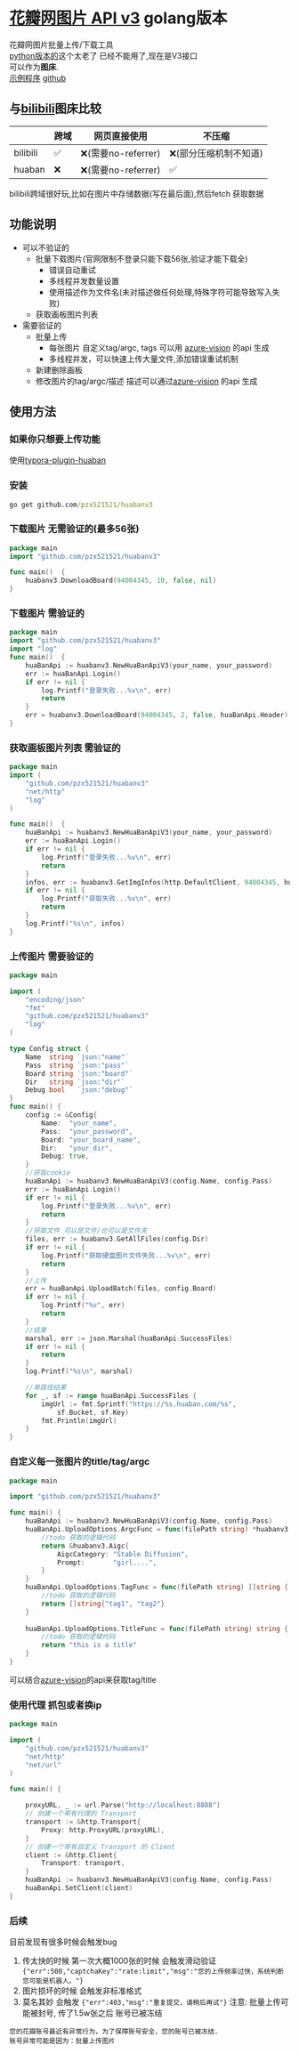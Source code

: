 # [花瓣网图片 API v3](https://github.com/pzx521521/huabanv3) golang版本
花瓣网图片批量上传/下载工具  
[python版本的](https://github.com/Pingze-github/HuabanBatchUpload)这个太老了 已经不能用了,现在是V3接口  
可以作为**图床**.  
[示例程序](bahttps://github.com/pzx521521/typora-plugin-huan)
[github](https://github.com/pzx521521/huabanv3)
## 与[bilibili](https://github.com/xlzy520/bilibili-img-uploader)图床比较
|          | 跨域 | 网页直接使用 | 不压缩          |
|----------|---|--------|--------------|
| bilibili | ✅ | ❌(需要no-referrer)  | ❌(部分压缩机制不知道) |
| huaban   | ❌ | ❌(需要no-referrer)      | ✅            |

bilibili跨域很好玩,比如在图片中存储数据(写在最后面),然后fetch 获取数据

## 功能说明
+ 可以不验证的
  + 批量下载图片(官网限制不登录只能下载56张,验证才能下载全)
    + 错误自动重试
    + 多线程并发数量设置
    + 使用描述作为文件名(未对描述做任何处理,特殊字符可能导致写入失败)
  + 获取画板图片列表
+ 需要验证的
    + 批量上传
      + 每张图片 自定义tag/argc, tags 可以用 [azure-vision](https://github.com/pzx521521/azurevision) 的api 生成  
      + 多线程并发，可以快速上传大量文件,添加错误重试机制
    + 新建删除画板
    + 修改图片的tag/argc/描述 描述可以通过[azure-vision](https://github.com/pzx521521/azurevision) 的api 生成

## 使用方法 
### 如果你只想要上传功能 
使用[typora-plugin-huaban](https://github.com/pzx521521/typora-plugin-huaban)  

### 安装
```cmd
go get github.com/pzx521521/huabanv3
```

### 下载图片 无需验证的(最多56张)
```go
package main
import "github.com/pzx521521/huabanv3"

func main()  {
	huabanv3.DownloadBoard(94004345, 10, false, nil)
}
```
### 下载图片 需验证的
```go
package main
import "github.com/pzx521521/huabanv3"
import "log"
func main()  {
	huaBanApi := huabanv3.NewHuaBanApiV3(your_name, your_password)
	err := huaBanApi.Login()
	if err != nil {
		log.Printf("登录失败...%v\n", err)
		return
	}
	err = huabanv3.DownloadBoard(94004345, 2, false, huaBanApi.Header)
}
```
### 获取画板图片列表 需验证的
```go
package main
import (
	"github.com/pzx521521/huabanv3"
	"net/http"
	"log"
)

func main()  {
	huaBanApi := huabanv3.NewHuaBanApiV3(your_name, your_password)
	err := huaBanApi.Login()
	if err != nil {
		log.Printf("登录失败...%v\n", err)
		return
	}
	infos, err := huabanv3.GetImgInfos(http.DefaultClient, 94004345, huaBanApi.Header)
	if err != nil {
		log.Printf("获取失败...%v\n", err)
		return
	}
	log.Printf("%s\n", infos)
}
```
### 上传图片 需要验证的
```go
package main

import (
	"encoding/json"
	"fmt"
	"github.com/pzx521521/huabanv3"
	"log"
)

type Config struct {
	Name  string `json:"name"`
	Pass  string `json:"pass"`
	Board string `json:"board"`
	Dir   string `json:"dir"`
	Debug bool   `json:"debug"`
}
func main() {
	config := &Config{
		Name:  "your_name",
		Pass:  "your_password",
		Board: "your_board_name",
		Dir:   "your_dir",
		Debug: true,
	}
	//获取cookie
	huaBanApi := huabanv3.NewHuaBanApiV3(config.Name, config.Pass)
	err := huaBanApi.Login()
	if err != nil {
		log.Printf("登录失败...%v\n", err)
		return
	}
	//获取文件 可以是文件/也可以是文件夹
	files, err := huabanv3.GetAllFiles(config.Dir)
	if err != nil {
		log.Printf("获取硬盘图片文件失败...%v\n", err)
		return
	}
	//上传
	err = huaBanApi.UploadBatch(files, config.Board)
	if err != nil {
		log.Printf("%v", err)
		return
	}
	//结果
	marshal, err := json.Marshal(huaBanApi.SuccessFiles)
	if err != nil {
		return
	}
	log.Printf("%s\n", marshal)

	//单路径结果
	for _, sf := range huaBanApi.SuccessFiles {
		imgUrl := fmt.Sprintf("https://%s.huaban.com/%s",
			sf.Bucket, sf.Key)
		fmt.Println(imgUrl)
	}
}
```

### 自定义每一张图片的title/tag/argc
```go
package main

import "github.com/pzx521521/huabanv3"

func main() {
	huaBanApi := huabanv3.NewHuaBanApiV3(config.Name, config.Pass)
	huaBanApi.UploadOptions.ArgcFunc = func(filePath string) *huabanv3.Aigc {
		//todo 获取的逻辑代码
		return &huabanv3.Aigc{
			AigcCategory: "Stable Diffusion",
			Prompt:       "girl....",
		}
	}
	huaBanApi.UploadOptions.TagFunc = func(filePath string) []string {
		//todo 获取的逻辑代码
		return []string{"tag1", "tag2"}
	}
	
	huaBanApi.UploadOptions.TitleFunc = func(filePath string) string {
		//todo 获取的逻辑代码
		return "this is a title"
	}
}

```
可以结合[azure-vision](https://github.com/pzx521521/azurevision)的api来获取tag/title


### 使用代理 抓包或者换ip
```go
package main

import (
	"github.com/pzx521521/huabanv3"
	"net/http"
	"net/url"
)

func main() {

	proxyURL, _ := url.Parse("http://localhost:8888")
	// 创建一个带有代理的 Transport
	transport := &http.Transport{
		Proxy: http.ProxyURL(proxyURL),
	}
	// 创建一个带有自定义 Transport 的 Client
	client := &http.Client{
		Transport: transport,
	}
	huaBanApi := huabanv3.NewHuaBanApiV3(config.Name, config.Pass)
	huaBanApi.SetClient(client)
}
```
### 后续   
目前发现有很多时候会触发bug
1. 传太快的时候 第一次大概1000张的时候 会触发滑动验证 `{"err":500,"captchaKey":"rate:limit","msg":"您的上传频率过快，系统判断您可能是机器人。"}`
2. 图片损坏的时候 会触发非标准格式
3. 莫名其妙 会触发 `{"err":403,"msg":"重复提交，请稍后再试"}`
注意: 批量上传可能被封号, 传了1.5w张之后 账号已被冻结
```
您的花瓣账号最近有异常行为，为了保障账号安全，您的账号已被冻结.
账号异常可能是因为：批量上传图片
```
